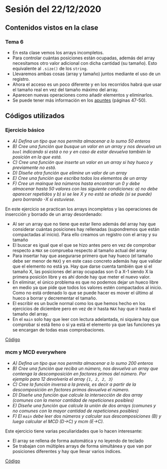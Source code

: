 # Sesión del 22/12/2020

## Contenidos vistos en la clase

### Tema 6
* En esta clase vemos los arrays incompletos.
* Para controlar cuántas posiciones están ocupadas, además del array necesitamos otro valor adicional con dicha cantidad (su tamaño). Esto equivalente al `.size()` de los `string`.
* Llevaremos ambas cosas (array y tamaño) juntos mediante el uso de un registro.
* Ahora el acceso es un poco diferente y en los recorridos habrá que usar el tamaño real en vez del tamaño máximo del array.
* Aparecen nuevas operaciones como añadir elementos y eliminarlos.
* Se puede tener más información en los [apuntes](https://eii.cv.uma.es/pluginfile.php/233727/mod_resource/content/2/Tema%206.pdf) (páginas 47-50).
  
## Códigos utilizados

### Ejercicio básico

* *A) Defina un tipo que nos permita almacenar a lo sumo 50 enteros*
* *B) Cree una función que busque un valor en un array y nos devuelva un `bool` indicando si está o no y en caso de estar devuelva también la posición en la que está.*
* *C) Cree una función que inserte un valor en un array si hay hueco y previamente no está.*
* *D) Diseñe otra función que elimine un valor de un array*
* *E) Cree una función que escriba todos los elementos de un array*
* *F) Cree un mainque lea números hasta encontrar un 0 y debe almacenar hasta 50 valores con las siguiente condiciones: a) no debe aparecer repetidos y b) si se lee X y no está se añade (si se puede) pero borrando -X si estuviese.* 

En este ejercicio se practican los arrays incompletos y las operaciones de insercción y borrado de un array desordenado:

* Al ser un array que no tiene que estar lleno además del array hay que considerar cuántas posiciones hay rellenadas (supondremos que están compactadas al inicio). Para ello creamos un registro con el array y su tamaño
* El buscar es igual que el que se hizo antes pero en vez de comprobar respecto a `MAX` se comprueba respecto al tamaño actual del array
* Para insertar hay que asegurarse primero que hay hueco (el tamaño debe ser menor de `MAX`) y en este caso concreto además hay que validar que el elemento no está ya. Hay que darse cuenta también que si el tamaño X, las posiciones del array ocupadas son 0 a X-1 siendo X la primera posición libre y es ahí donde hay que meter el nuevo valor. 
* En eliminar, el único problema es que no podemos dejar un hueco libre en medio ya que pide que todos los valores estén compactados al inicio. Como no está ordenado lo que se puede hacer es mover el último al hueco a borrar y decrementar el tamaño.
* El escribir es un bucle normal como los que hemos hecho en los ejercicios de diciembre pero en vez de ir hasta `MAX` hay que ir hasta el tamaño del array.
* En el `main` solo hay que leer con lectura adelantada, ni siquiera hay que comprobar si está lleno o si ya está el elemento ya que las funciones ya se encargan de todas esas comprobaciones. 


[Código](sesion22.12.20/raro.cpp)

### mcm y MCD everywhere
* *A) Defina un tipo que nos permita almacenar a lo sumo 200 enteros*
* *B) Cree una función que reciba un número, nos devuelva un array que contenga la descomposición en factores primos del número. Por ejemplo para 12 devolvería el array `{1, 2, 2, 3}`*
* *C) Cree la función inversa a la previa, es decir a partir de la descomposición en factores primos devuelva el número.*
* *D) Diseñe una función que calcule la intersección de dos array (comunes con la menor cantidad de repeticiones posibles)*
* *E) Diseñe una función que calcule la unión de dos arrays (comunes y no comunes con la mayor cantidad de repeticiones posibles)*
* *F) El `main` debe leer dos números y calcular sus descomposiciones (B) y luego calcular el MCD (D->C) y mcm (E->C).*

Este ejercicio tiene varias peculiaridades que lo hacen interesante:

* El array se rellena de forma automática y no leyendo de teclado
* Se trabajan con múltiples arrays de forma simultánea y que van por posiciones diferentes y hay que llevar varios índices.

[Código](sesion22.12.20/mcmymcd.cpp)
